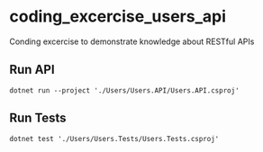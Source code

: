 # coding_excercise_users_api
Conding excercise to demonstrate knowledge about RESTful APIs

## Run API
```dotnet run --project './Users/Users.API/Users.API.csproj'```

## Run Tests
```dotnet test './Users/Users.Tests/Users.Tests.csproj'```
